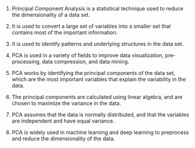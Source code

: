 1. Principal Component Analysis is a statistical technique used to reduce the dimensionality of a data set.

2. It is used to convert a large set of variables into a smaller set that contains most of the important information.

3. It is used to identify patterns and underlying structures in the data set.

4. PCA is used in a variety of fields to improve data visualization, pre-processing, data compression, and data mining.

5. PCA works by identifying the principal components of the data set, which are the most important variables that explain the variability in the data.

6. The principal components are calculated using linear algebra, and are chosen to maximize the variance in the data.

7. PCA assumes that the data is normally distributed, and that the variables are independent and have equal variance.

8. PCA is widely used in machine learning and deep learning to preprocess and reduce the dimensionality of the data.